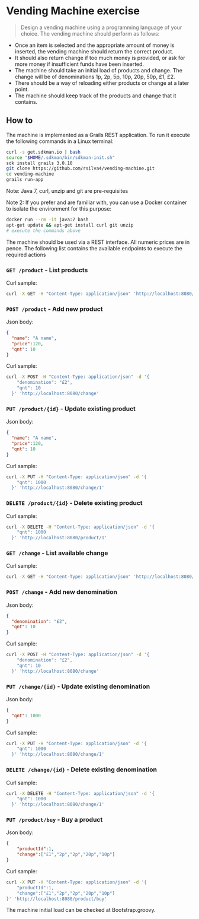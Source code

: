 # Vending Machine exercise

> Design a vending machine using a programming language of your choice.
  The vending machine should perform as follows:
  * Once an item is selected and the appropriate amount of money is inserted, the vending machine should return the correct product.
  * It should also return change if too much money is provided, or ask for more money if insufficient funds have been inserted.
  * The machine should take an initial load of products and change. The change will be of denominations 1p, 2p, 5p, 10p, 20p, 50p, £1, £2.
  * There should be a way of reloading either products or change at a later point.
  * The machine should keep track of the products and change that it contains.

## How to

The machine is implemented as a Grails REST application. To run it execute the following commands in a Linux terminal:

```bash
curl -s get.sdkman.io | bash
source "$HOME/.sdkman/bin/sdkman-init.sh"
sdk install grails 3.0.10
git clone https://github.com/rsilva4/vending-machine.git
cd vending-machine
grails run-app
```

Note: Java 7, curl, unzip and git are pre-requisites

Note 2: If you prefer and are familiar with, you can use a Docker container to isolate the environment for this purpose:

``` bash
docker run --rm -it java:7 bash
apt-get update && apt-get install curl git unzip 
# execute the commands above
```

The machine should be used via a REST interface. All numeric prices are in pence. The following list contains the available endpoints to execute the required actions

### `GET /product` - List products

Curl sample:
```bash
curl -X GET -H "Content-Type: application/json" 'http://localhost:8080/product'
```

### `POST /product` - Add new product

Json body:
```json
{
  "name": "A name",
  "price":120,
  "qnt": 10
}
```

Curl sample:
```bash
curl -X POST -H "Content-Type: application/json" -d '{   
    "denomination": "£2",
    "qnt": 10
  }' 'http://localhost:8080/change'
```

### `PUT /product/{id}` - Update existing product

Json body:
```json
{
  "name": "A name",
  "price":120,
  "qnt": 10
}
```

Curl sample:
```bash
curl -X PUT -H "Content-Type: application/json" -d '{   
    "qnt": 1000
  }' 'http://localhost:8080/change/1'
```

### `DELETE /product/{id}` - Delete existing product

Curl sample:
```bash
curl -X DELETE -H "Content-Type: application/json" -d '{   
    "qnt": 1000
  }' 'http://localhost:8080/product/1'
```

### `GET /change` - List available change

Curl sample:
```bash
curl -X GET -H "Content-Type: application/json" 'http://localhost:8080/change'
```

### `POST /change` - Add new denomination

Json body:
```json
{
  "denomination": "£2",
  "qnt": 10
}
```

Curl sample:
```bash
curl -X POST -H "Content-Type: application/json" -d '{   
    "denomination": "£2",
    "qnt": 10
  }' 'http://localhost:8080/change'
```

### `PUT /change/{id}` - Update existing denomination

Json body:
```json
{
  "qnt": 1000
}
```

Curl sample:
```bash
curl -X PUT -H "Content-Type: application/json" -d '{   
    "qnt": 1000
  }' 'http://localhost:8080/change/1'
```

### `DELETE /change/{id}` - Delete existing denomination

Curl sample:
```bash
curl -X DELETE -H "Content-Type: application/json" -d '{   
    "qnt": 1000
  }' 'http://localhost:8080/change/1'
```

### `PUT /product/buy` - Buy a product

Json body:
```json
{
    "productId":1,
    "change":["£1","2p","2p","20p","10p"]
}
```

Curl sample:
```bash
curl -X PUT -H "Content-Type: application/json" -d '{
    "productId":1,
    "change":["£1","2p","2p","20p","10p"]
}' 'http://localhost:8080/product/buy'
```

The machine initial load can be checked at Bootstrap.groovy.

